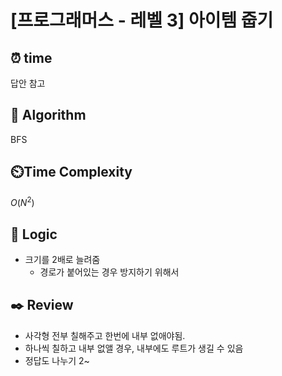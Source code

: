 # [프로그래머스 - 레벨 3] 아이템 줍기
 
## ⏰  **time**
답안 참고

## :pushpin: **Algorithm**
BFS

## ⏲️**Time Complexity**
$O(N^2)$

## :round_pushpin: **Logic**
- 크기를 2배로 늘려줌
    - 경로가 붙어있는 경우 방지하기 위해서

## :black_nib: **Review**
- 사각형 전부 칠해주고 한번에 내부 없애야됨. 
- 하나씩 칠하고 내부 없앨 경우, 내부에도 루트가 생길 수 있음
- 정답도 나누기 2~